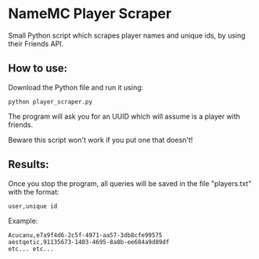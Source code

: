 # NameMC Player Scraper
Small Python script which scrapes player names and unique ids, by using their Friends API.

## How to use:
Download the Python file and run it using:

`python player_scraper.py`

The program will ask you for an UUID which will assume is a player with friends.

Beware this script won't work if you put one that doesn't!

## Results:
Once you stop the program, all queries will be saved in the file "players.txt" with the format:

```text
user,unique id
```

Example:
 
```text
Acucanu,e7a9f4d6-2c5f-4971-aa57-3db8cfe99575
aestqetic,91135673-1403-4695-8a8b-ee684a9d89df
etc... etc...
```
